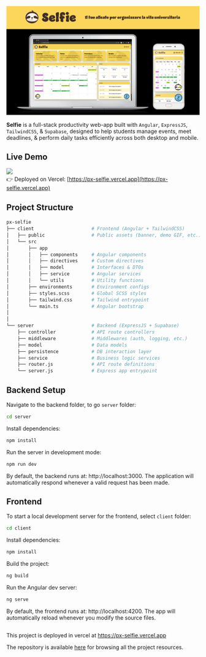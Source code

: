 <a href="https://px-selfie.vercel.app"><img src="./client/public/banner.png"></a>

**Selfie** is a full-stack productivity web-app built with `Angular`, `ExpressJS`, `TailwindCSS`, & `Supabase`, designed to help students manage events, meet deadlines, & perform daily tasks efficiently across both desktop and mobile.

## Live Demo

<a href="https://px-selfie.vercel.app"><img src="./client/public/selfie-demo.gif"></a>  
👉 Deployed on Vercel: [https://px-selfie.vercel.app](https://px-selfie.vercel.app)


## Project Structure

```bash
px-selfie
├── client                     # Frontend (Angular + TailwindCSS)
│   ├── public                 # Public assets (banner, demo GIF, etc.)
│   └── src
│       ├── app           
│       │   ├── components     # Angular components
│       │   ├── directives     # Custom directives
│       │   ├── model          # Interfaces & DTOs
│       │   ├── service        # Angular services
│       │   └── utils          # Utility functions
│       ├── environments       # Environment configs
│       ├── styles.scss        # Global SCSS styles
│       ├── tailwind.css       # Tailwind entrypoint
│       └── main.ts            # Angular bootstrap
│       
│
└── server                     # Backend (ExpressJS + Supabase)
    ├── controller             # API route controllers
    ├── middleware             # Middlewares (auth, logging, etc.)
    ├── model                  # Data models
    ├── persistence            # DB interaction layer
    ├── service                # Business logic services
    ├── router.js              # API route definitions
    └── server.js              # Express app entrypoint
```

## Backend Setup

Navigate to the backend folder, to go `server` folder:

```bash
cd server
```

Install dependencies:
```bash
npm install
```

Run the server in development mode:
```bash
npm run dev
```

By default, the backend runs at: http://localhost:3000. The application will automatically respond whenever a valid request has been made.


## Frontend

To start a local development server for the frontend, select `client` folder:

```bash
cd client
```

Install dependencies:
```bash
npm install
```

Build the project: 
```bash
ng build
```

Run the Angular dev server:
```bash
ng serve
```

By default, the frontend runs at: http://localhost:4200. The app will automatically reload whenever you modify the source files.

## 

This project is deployed in vercel at https://px-selfie.vercel.app

The repository is available <a href="https://github.com/ngljcb/px-selfie">here</a> for browsing all the project resources.